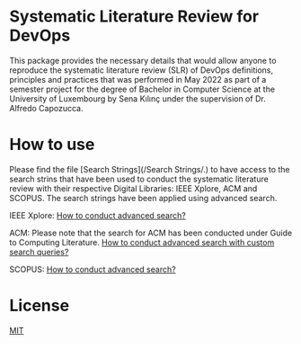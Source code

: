 # Systematic Literature Review for DevOps
This package provides the necessary details that would allow anyone to reproduce the systematic literature review (SLR) of DevOps
definitions, principles and practices that was performed in May 2022 as part of a semester project for the degree of Bachelor in Computer Science at the
University of Luxembourg by Sena Kılınç under the supervision of Dr. Alfredo Capozucca.
# How to use
Please find the file [Search Strings](/Search Strings/.) to have access to the search strins that have been used to conduct the systematic literature review with their respective Digital Libraries: IEEE Xplore, ACM and SCOPUS. The search strings have been applied using advanced search.

IEEE Xplore: [How to conduct advanced search?](https://ieeexplore.ieee.org/Xplorehelp/searching-ieee-xplore/advanced-search)

ACM: Please note that the search for ACM has been conducted under Guide to Computing Literature. [How to conduct advanced search with custom search queries?](https://libraries.acm.org/training-resources/new-dl-features/advanced-search-custom-queries)

SCOPUS: [How to conduct advanced search?](https://www.elsevier.com/solutions/scopus/how-scopus-works/search)
# License
[MIT](/LICENSE)
